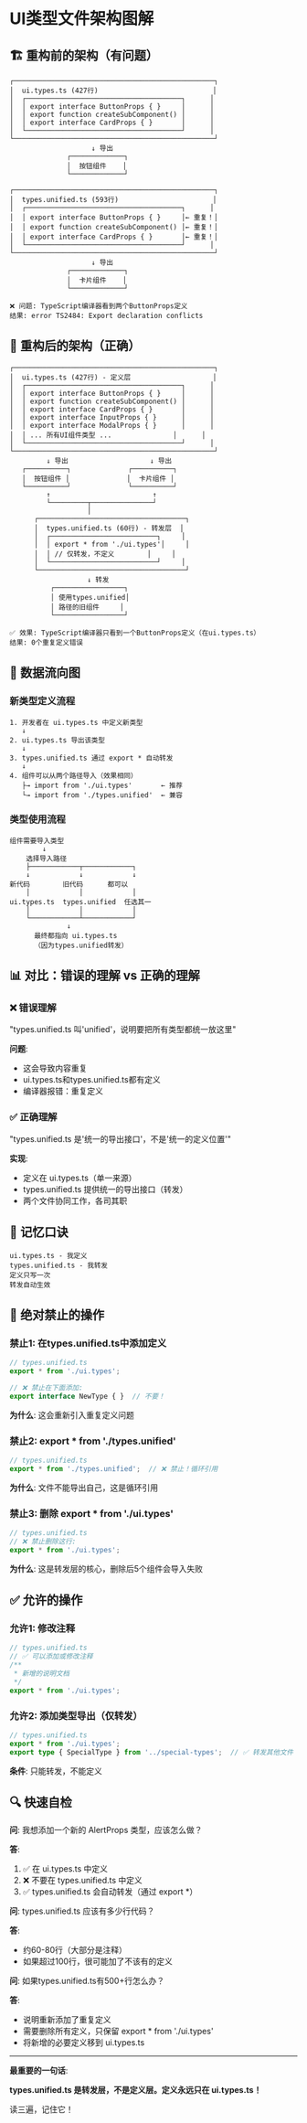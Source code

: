 # UI类型文件架构图解

## 🏗️ 重构前的架构（有问题）

```
┌─────────────────────────────────────────────────┐
│  ui.types.ts (427行)                            │
│  ┌──────────────────────────────────────┐      │
│  │ export interface ButtonProps { }     │      │
│  │ export function createSubComponent() │      │
│  │ export interface CardProps { }       │      │
│  └──────────────────────────────────────┘      │
└─────────────────────────────────────────────────┘
                    ↓ 导出
              ┌─────────────┐
              │  按钮组件    │
              └─────────────┘

┌─────────────────────────────────────────────────┐
│  types.unified.ts (593行)                       │
│  ┌──────────────────────────────────────┐      │
│  │ export interface ButtonProps { }     │← 重复！│
│  │ export function createSubComponent() │← 重复！│
│  │ export interface CardProps { }       │← 重复！│
│  └──────────────────────────────────────┘      │
└─────────────────────────────────────────────────┘
                    ↓ 导出
              ┌─────────────┐
              │  卡片组件    │
              └─────────────┘

❌ 问题: TypeScript编译器看到两个ButtonProps定义
结果: error TS2484: Export declaration conflicts
```

## 🎯 重构后的架构（正确）

```
┌─────────────────────────────────────────────────┐
│  ui.types.ts (427行) - 定义层                    │
│  ┌──────────────────────────────────────┐      │
│  │ export interface ButtonProps { }     │      │
│  │ export function createSubComponent() │      │
│  │ export interface CardProps { }       │      │
│  │ export interface InputProps { }      │      │
│  │ export interface ModalProps { }      │      │
│  │ ... 所有UI组件类型 ...               │      │
│  └──────────────────────────────────────┘      │
└─────────────────────────────────────────────────┘
         ↓ 导出                    ↓ 导出
   ┌──────────┐              ┌──────────┐
   │  按钮组件 │              │  卡片组件 │
   └──────────┘              └──────────┘
         ↑                         ↑
         └─────────┬───────────────┘
                   │
      ┌────────────────────────────────────┐
      │  types.unified.ts (60行) - 转发层  │
      │  ┌──────────────────────────┐     │
      │  │ export * from './ui.types'│     │
      │  │ // 仅转发，不定义        │     │
      │  └──────────────────────────┘     │
      └────────────────────────────────────┘
                   ↓ 转发
          ┌─────────────────┐
          │ 使用types.unified│
          │ 路径的旧组件     │
          └─────────────────┘

✅ 效果: TypeScript编译器只看到一个ButtonProps定义（在ui.types.ts）
结果: 0个重复定义错误
```

## 🔄 数据流向图

### 新类型定义流程

```
1. 开发者在 ui.types.ts 中定义新类型
   ↓
2. ui.types.ts 导出该类型
   ↓
3. types.unified.ts 通过 export * 自动转发
   ↓
4. 组件可以从两个路径导入（效果相同）
   ├→ import from './ui.types'       ← 推荐
   └→ import from './types.unified'  ← 兼容
```

### 类型使用流程

```
组件需要导入类型
        ↓
    选择导入路径
    ├────────────┬────────────┐
    ↓            ↓            ↓
新代码        旧代码      都可以
    │            │            │
ui.types.ts  types.unified  任选其一
    │            │            │
    └────────────┴────────────┘
              ↓
      最终都指向 ui.types.ts
      （因为types.unified转发）
```

## 📊 对比：错误的理解 vs 正确的理解

### ❌ 错误理解

"types.unified.ts 叫'unified'，说明要把所有类型都统一放这里"

**问题**:
- 这会导致内容重复
- ui.types.ts和types.unified.ts都有定义
- 编译器报错：重复定义

### ✅ 正确理解

"types.unified.ts 是'统一的导出接口'，不是'统一的定义位置'"

**实现**:
- 定义在 ui.types.ts（单一来源）
- types.unified.ts 提供统一的导出接口（转发）
- 两个文件协同工作，各司其职

## 🎯 记忆口诀

```
ui.types.ts - 我定义
types.unified.ts - 我转发
定义只写一次
转发自动生效
```

## 🚫 绝对禁止的操作

### 禁止1: 在types.unified.ts中添加定义

```typescript
// types.unified.ts
export * from './ui.types';

// ❌ 禁止在下面添加:
export interface NewType { }  // 不要！
```

**为什么**: 这会重新引入重复定义问题

### 禁止2: export * from './types.unified'

```typescript
// types.unified.ts
export * from './types.unified';  // ❌ 禁止！循环引用
```

**为什么**: 文件不能导出自己，这是循环引用

### 禁止3: 删除 export * from './ui.types'

```typescript
// types.unified.ts
// ❌ 禁止删除这行:
export * from './ui.types';
```

**为什么**: 这是转发层的核心，删除后5个组件会导入失败

## ✅ 允许的操作

### 允许1: 修改注释

```typescript
// types.unified.ts
// ✅ 可以添加或修改注释
/**
 * 新增的说明文档
 */
export * from './ui.types';
```

### 允许2: 添加类型导出（仅转发）

```typescript
// types.unified.ts
export * from './ui.types';
export type { SpecialType } from '../special-types';  // ✅ 转发其他文件
```

**条件**: 只能转发，不能定义

## 🔍 快速自检

**问**: 我想添加一个新的 AlertProps 类型，应该怎么做？

**答**: 
1. ✅ 在 ui.types.ts 中定义
2. ❌ 不要在 types.unified.ts 中定义
3. ✅ types.unified.ts 会自动转发（通过 export *）

**问**: types.unified.ts 应该有多少行代码？

**答**: 
- 约60-80行（大部分是注释）
- 如果超过100行，很可能加了不该有的定义

**问**: 如果types.unified.ts有500+行怎么办？

**答**:
- 说明重新添加了重复定义
- 需要删除所有定义，只保留 export * from './ui.types'
- 将新增的必要定义移到 ui.types.ts

---

**最重要的一句话**:

**types.unified.ts 是转发层，不是定义层。定义永远只在 ui.types.ts！**

读三遍，记住它！

